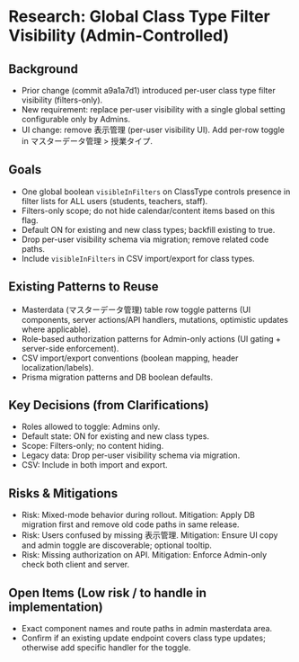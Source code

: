 # Research: Global Class Type Filter Visibility (Admin-Controlled)

## Background

- Prior change (commit a9a1a7d1) introduced per-user class type filter visibility (filters-only).
- New requirement: replace per-user visibility with a single global setting configurable only by Admins.
- UI change: remove 表示管理 (per-user visibility UI). Add per-row toggle in マスターデータ管理 > 授業タイプ.

## Goals

- One global boolean `visibleInFilters` on ClassType controls presence in filter lists for ALL users (students, teachers, staff).
- Filters-only scope; do not hide calendar/content items based on this flag.
- Default ON for existing and new class types; backfill existing to true.
- Drop per-user visibility schema via migration; remove related code paths.
- Include `visibleInFilters` in CSV import/export for class types.

## Existing Patterns to Reuse

- Masterdata (マスターデータ管理) table row toggle patterns (UI components, server actions/API handlers, mutations, optimistic updates where applicable).
- Role-based authorization patterns for Admin-only actions (UI gating + server-side enforcement).
- CSV import/export conventions (boolean mapping, header localization/labels).
- Prisma migration patterns and DB boolean defaults.

## Key Decisions (from Clarifications)

- Roles allowed to toggle: Admins only.
- Default state: ON for existing and new class types.
- Scope: Filters-only; no content hiding.
- Legacy data: Drop per-user visibility schema via migration.
- CSV: Include in both import and export.

## Risks & Mitigations

- Risk: Mixed-mode behavior during rollout. Mitigation: Apply DB migration first and remove old code paths in same release.
- Risk: Users confused by missing 表示管理. Mitigation: Ensure UI copy and admin toggle are discoverable; optional tooltip.
- Risk: Missing authorization on API. Mitigation: Enforce Admin-only check both client and server.

## Open Items (Low risk / to handle in implementation)

- Exact component names and route paths in admin masterdata area.
- Confirm if an existing update endpoint covers class type updates; otherwise add specific handler for the toggle.
